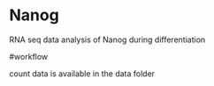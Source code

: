# Nanog

RNA seq data analysis of Nanog during differentiation

#workflow

count data is available in the data folder



